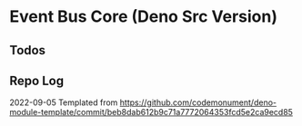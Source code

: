 # Event Bus Core (Deno Src Version) 

## Todos 

## Repo Log 

2022-09-05 Templated from https://github.com/codemonument/deno-module-template/commit/beb8dab612b9c71a7772064353fcd5e2ca9ecd85